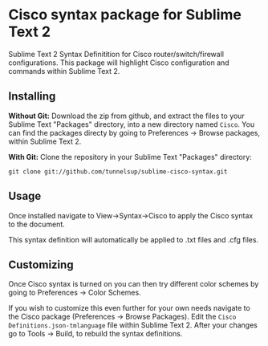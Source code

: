 # Cisco syntax package for Sublime Text 2

Sublime Text 2 Syntax Definitition for Cisco router/switch/firewall configurations. This package will highlight Cisco configuration and commands within Sublime Text 2.

## Installing

**Without Git:** Download the zip from github, and extract the files to your Sublime Text "Packages" directory, into a new directory named `Cisco`. You can find the packages directy by going to Preferences -> Browse packages, within Sublime Text 2.

**With Git:** Clone the repository in your Sublime Text "Packages" directory:

    git clone git://github.com/tunnelsup/sublime-cisco-syntax.git

## Usage
Once installed navigate to View->Syntax->Cisco to apply the Cisco syntax to the document.

This syntax definition will automatically be applied to .txt files and .cfg files.

## Customizing
Once Cisco syntax is turned on you can then try different color schemes by going to Preferences -> Color Schemes.

If you wish to customize this even further for your own needs navigate to the Cisco package (Preferences -> Browse Packages). Edit the `Cisco Definitions.json-tmlanguage` file within Sublime Text 2. After your changes go to Tools -> Build, to rebuild the syntax definitions.